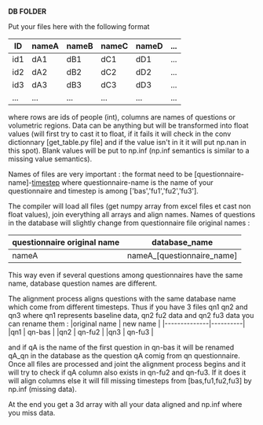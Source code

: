 **DB FOLDER**

Put your files here with the following format

|  ID   | nameA | nameB | nameC | nameD |  ...  |
|-------|-------|-------|-------|-------|-------|
|  id1  |  dA1  |  dB1  |  dC1  |  dD1  |  ...  |
|  id2  |  dA2  |  dB2  |  dC2  |  dD2  |  ...  |
|  id3  |  dA3  |  dB3  |  dC3  |  dD3  |  ...  |
|  ...  |  ...  |  ...  |  ...  |  ...  |  ...  |

where rows are ids of people (int), columns are names of questions or volumetric regions. Data can be anything but will be transformed into
float values (will first try to cast it to float, if it fails it will check in the conv dictionnary [get_table.py file] and if the value
isn't in it it will put np.nan in this spot). Blank values will be put to np.inf (np.inf semantics is similar to a missing value semantics).

Names of files are very important : the format need to be [questionnaire-name]-[timestep](.xlsx\|.xlsm) where questionnaire-name is the name
of your questionnaire and timestep is among ['bas','fu1','fu2','fu3'].

The compiler will load all files (get numpy array from excel files et cast non float values), join everything all arrays and align names.
Names of questions in the database will slightly change from questionnaire file original names :

|questionnaire original name  | database_name              |
|-----------------------------|----------------------------|
|  nameA                      | nameA_[questionnaire_name] |
        
 This way even if several questions among questionnaires have the same name, database question names are different.
 
 The alignment process aligns questions with the same database name which come from different timesteps. Thus if you have 3 files qn1 qn2 
 and qn3 where qn1 represents baseline data, qn2 fu2 data and qn2 fu3 data you can rename them :
 |original name | new name |
 |--------------|----------|
 |qn1           |   qn-bas |
 |qn2           | qn-fu2   |
 |qn3           |   qn-fu3 |
 
 and if qA is the name of the first question in qn-bas it will be renamed qA_qn in the database as the question qA comig from qn questionnaire.
 Once all files are processed and joint the alignment process begins and it will try to check if qA column also exists in qn-fu2 and qn-fu3.
 If it does it will align columns else it will fill missing timesteps from [bas,fu1,fu2,fu3] by np.inf (missing data).
 
 At the end you get a 3d array with all your data aligned and np.inf where you miss data.
